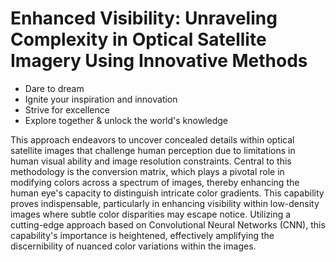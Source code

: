 # Enhanced Visibility: Unraveling Complexity in Optical Satellite Imagery Using Innovative Methods

- Dare to dream
- Ignite your inspiration and innovation
- Strive for excellence
- Explore together & unlock the world's knowledge

This approach endeavors to uncover concealed details within optical satellite images that challenge human perception due to limitations in human visual ability and image resolution constraints. Central to this methodology is the conversion matrix, which plays a pivotal role in modifying colors across a spectrum of images, thereby enhancing the human eye's capacity to distinguish intricate color gradients. This capability proves indispensable, particularly in enhancing visibility within low-density images where subtle color disparities may escape notice. Utilizing a cutting-edge approach based on Convolutional Neural Networks (CNN), this capability's importance is heightened, effectively amplifying the discernibility of nuanced color variations within the images.

